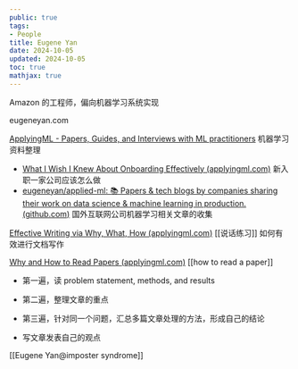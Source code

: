 ```yaml
---
public: true
tags:
- People
title: Eugene Yan
date: 2024-10-05
updated: 2024-10-05
toc: true
mathjax: true
---
```


Amazon 的工程师，偏向机器学习系统实现

eugeneyan.com

[ApplyingML - Papers, Guides, and Interviews with ML practitioners](https://applyingml.com/) 机器学习资料整理

  + [What I Wish I Knew About Onboarding Effectively (applyingml.com)](https://applyingml.com/resources/onboarding/) 新入职一家公司应该怎么做
  + [eugeneyan/applied-ml: 📚 Papers & tech blogs by companies sharing their work on data science & machine learning in production. (github.com)](https://github.com/eugeneyan/applied-ml) 国外互联网公司机器学习相关文章的收集

[Effective Writing via Why, What, How (applyingml.com)](https://applyingml.com/resources/why-what-how/) [[说话练习]] 如何有效进行文档写作

[Why and How to Read Papers (applyingml.com)](https://applyingml.com/resources/read-papers/) [[how to read a paper]]
  + 第一遍，读 problem statement, methods, and results

  + 第二遍，整理文章的重点

  + 第三遍，针对同一个问题，汇总多篇文章处理的方法，形成自己的结论

  + 写文章发表自己的观点

[[Eugene Yan@imposter syndrome]]



